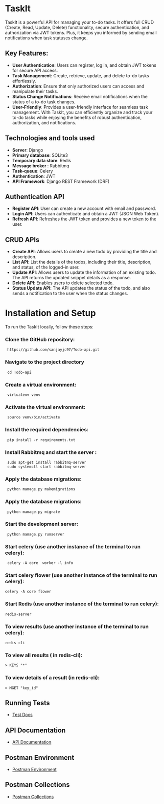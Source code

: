 # TaskIt

TaskIt is a powerful API for managing your to-do tasks. It offers full CRUD (Create, Read, Update, Delete) functionality, secure authentication, and authorization via JWT tokens. Plus, it keeps you informed by sending email notifications when task statuses change.

## Key Features:

- **User Authentication**: Users can register, log in, and obtain JWT tokens for secure API access.
- **Task Management**: Create, retrieve, update, and delete to-do tasks effortlessly.
- **Authorization**: Ensure that only authorized users can access and manipulate their tasks.
- **Status Change Notifications**: Receive email notifications when the status of a to-do task changes.
- **User-Friendly**: Provides a user-friendly interface for seamless task management.
  With TaskIt, you can efficiently organize and track your to-do tasks while enjoying the benefits of robust authentication, authorization, and notifications.

## Technologies and tools used

- **Server**: Django
- **Primary database**: SQLite3
- **Temporary data store**: Redis
- **Message broker** : Rabbitmq
- **Task-queue**: Celery
- **Authentication**: JWT
- **API Framework**: Django REST Framework (DRF)

## Authentication API

- **Register API**: User can create a new account with email and password.
- **Login API**: Users can authenticate and obtain a JWT (JSON Web Token).
- **Refresh API**: Refreshes the JWT token and provides a new token to the user.

## CRUD APIs

- **Create API**: Allows users to create a new todo by providing the title and description.
- **List API**: List the details of the todos, including their title, description, and status, of the logged-in user.
- **Update API**: Allows users to update the information of an existing todo. The API returns the updated snippet details as a response.
- **Delete API**: Enables users to delete selected todo.
- **Status Update API**: The API updates the status of the todo, and also sends a notification to the user when the status changes.

# Installation and Setup

To run the TaskIt locally, follow these steps:

### Clone the GitHub repository:

     https://github.com/sanjayjc97/Todo-api.git

### Navigate to the project directory

     cd Todo-api

### Create a virtual environment:

     virtualenv venv

### Activate the virtual environment:

     source venv/bin/activate

### Install the required dependencies:

     pip install -r requirements.txt

### Install Rabbitmq and start the server :

     sudo apt-get install rabbitmq-server
     sudo systemctl start rabbitmq-server

### Apply the database migrations:

     python manage.py makemigrations

### Apply the database migrations:

     python manage.py migrate

### Start the development server:

     python manage.py runserver

### Start celery (use another instance of the terminal to run celery):

     celery -A core  worker -l info

### Start celery flower (use another instance of the terminal to run celery):

    celery -A core flower

### Start Redis (use another instance of the terminal to run celery):

    redis-server

### To view results (use another instance of the terminal to run celery):

    redis-cli

### To view all results ( in redis-cli):

    > KEYS "*"

### To view details of a result (in redis-cli):

    > MGET "key_id"

## Running Tests

- [Test Docs](https://github.com/sanjayjc97/Todo-api/blob/master/TaskIt.md)

## API Documentation

- [API Documentation](https://github.com/sanjayjc97/Todo-api/blob/master/Api%20documentation.md)

## Postman Environment

- [Postman Environment](https://github.com/sanjayjc97/Todo-api/blob/master/Todo%20environments.postman_environment.json)

## Postman Collections

- [Postman Collections](https://github.com/sanjayjc97/Todo-api/blob/master/Todo-api.postman_collection.json)
